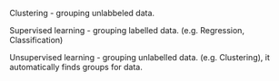 Clustering - grouping unlabbeled data.

Supervised learning - grouping labelled data. (e.g. Regression, Classification)

Unsupervised learning - grouping unlabelled data. (e.g. Clustering), it automatically finds groups for data.
